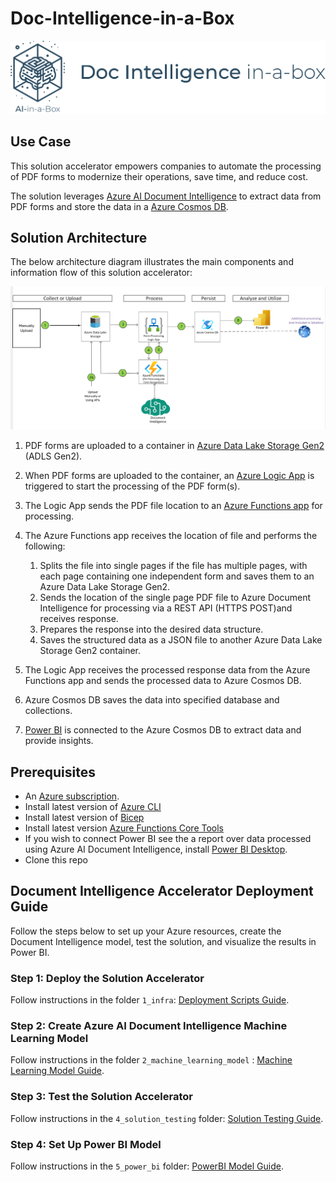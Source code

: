 # Doc-Intelligence-in-a-Box
![Banner](./readme_assets/banner-doc-intelligence-in-a-box.png)

## Use Case
This solution accelerator empowers companies to automate the processing of PDF forms to modernize their operations, save time, and reduce cost.

The solution leverages [Azure AI Document Intelligence](https://azure.microsoft.com/en-us/products/ai-services/ai-document-intelligence) to extract data from PDF forms and store the data in a [Azure Cosmos DB](https://learn.microsoft.com/en-us/azure/cosmos-db/introduction).

## Solution Architecture
The below architecture diagram illustrates the main components and information flow of this solution accelerator: 

![Architecture Diagram](./Images/Arch-SA-PDF-Form-Processing-Automation.png "PDF Form Processing Automation Architecture Diagram")

1. PDF forms are uploaded to a container in [Azure Data Lake Storage Gen2](https://learn.microsoft.com/en-us/azure/storage/blobs/data-lake-storage-introduction) (ADLS Gen2).
1. When PDF forms are uploaded to the container, an [Azure Logic App](https://learn.microsoft.com/en-us/azure/logic-apps/logic-apps-overview) is triggered to start the processing of the PDF form(s).  
1. The Logic App sends the PDF file location to an [Azure Functions app](https://learn.microsoft.com/en-us/azure/azure-functions/functions-overview?pivots=programming-language-python) for processing.
1. The Azure Functions app receives the location of file and performs the following:

    1. Splits the file into single pages if the file has multiple pages, with each page containing one independent form and saves them to an Azure Data Lake Storage Gen2.
    1. Sends the location of the single page PDF file to Azure Document Intelligence for processing via a REST API (HTTPS POST)and receives response.
    1. Prepares the response into the desired data structure.
    1. Saves the structured data as a JSON file to another Azure Data Lake Storage Gen2 container.

1. The Logic App receives the processed response data from the Azure Functions app and sends the processed data to Azure Cosmos DB.
1. Azure Cosmos DB saves the data into specified database and collections.
1. [Power BI](https://learn.microsoft.com/en-us/power-bi/fundamentals/power-bi-overview) is connected to the Azure Cosmos DB to extract data and provide insights.

## Prerequisites

* An [Azure subscription](https://azure.microsoft.com/en-us/free/).
* Install latest version of [Azure CLI](https://docs.microsoft.com/en-us/cli/azure/install-azure-cli-windows?view=azure-cli-latest)
* Install latest version of [Bicep](https://docs.microsoft.com/en-us/azure/azure-resource-manager/bicep/install)
* Install latest version [Azure Functions Core Tools](https://docs.microsoft.com/en-us/azure/azure-functions/functions-run-local?tabs=v4%2Cwindows%2Ccsharp%2Cportal%2Cbash#v2)
* If you wish to connect Power BI see the a report over data processed using Azure AI Document Intelligence, install [Power BI Desktop](https://powerbi.microsoft.com/en-us/desktop/).
* Clone this repo

## Document Intelligence Accelerator Deployment Guide

Follow the steps below to set up your Azure resources, create the Document Intelligence model, test the solution, and visualize the results in Power BI.

### Step 1: Deploy the Solution Accelerator

Follow instructions in the folder `1_infra`: [Deployment Scripts Guide](./1_infra/README.md).

### Step 2: Create Azure AI Document Intelligence Machine Learning Model

Follow instructions in the folder `2_machine_learning_model` : [Machine Learning Model Guide](./2_machine_learning_model/README.md).

### Step 3: Test the Solution Accelerator

Follow instructions in the `4_solution_testing` folder: [Solution Testing Guide](./3_solution_testing/README.md).

### Step 4: Set Up Power BI Model

Follow instructions in the `5_power_bi` folder: [PowerBI Model Guide](./4_power_bi/README.md).
